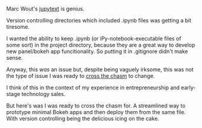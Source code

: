 Marc Wout's [jupytext](https://github.com/mwouts/jupytext) is genius.

Version controlling directories which included .ipynb files was getting a bit tiresome.

I wanted the ability to keep .ipynb (or iPy-notebook-executable files of some sort) in the project directory, because they are a great way to develop new
panel/bokeh app funcitionality. So putting it in .gitignore didn't make sense.

Anyway, this *was* an issue but, despite being vaguely irksome, this was not the type of issue I was ready to [cross the chasm]() to change. 

I think of this in the context of my experience in entrepreneurship and early-stage technology sales.

But here's was I was ready to cross the chasm for. A streamlined way to prototype minimal Bokeh apps and then deploy them from the same file.
With version controlling being the delicious icing on the cake.
